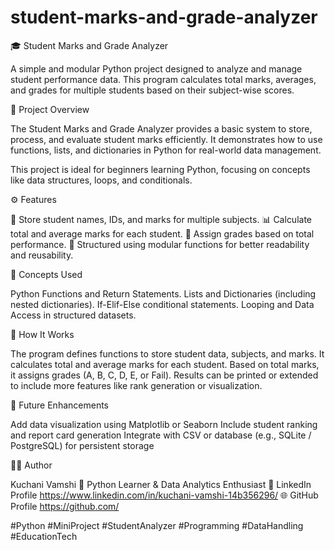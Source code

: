 # student-marks-and-grade-analyzer

🎓 Student Marks and Grade Analyzer

A simple and modular Python project designed to analyze and manage student performance data.
This program calculates total marks, averages, and grades for multiple students based on their subject-wise scores.

📘 Project Overview

The Student Marks and Grade Analyzer provides a basic system to store, process, and evaluate student marks efficiently.
It demonstrates how to use functions, lists, and dictionaries in Python for real-world data management.

This project is ideal for beginners learning Python, focusing on concepts like data structures, loops, and conditionals.

⚙️ Features

🧾 Store student names, IDs, and marks for multiple subjects.
📊 Calculate total and average marks for each student.
🏅 Assign grades based on total performance.
🔁 Structured using modular functions for better readability and reusability.

🧠 Concepts Used

Python Functions and Return Statements.
Lists and Dictionaries (including nested dictionaries).
If-Elif-Else conditional statements.
Looping and Data Access in structured datasets.

🚀 How It Works

The program defines functions to store student data, subjects, and marks.
It calculates total and average marks for each student.
Based on total marks, it assigns grades (A, B, C, D, E, or Fail).
Results can be printed or extended to include more features like rank generation or visualization.

🔮 Future Enhancements

Add data visualization using Matplotlib or Seaborn
Include student ranking and report card generation
Integrate with CSV or database (e.g., SQLite / PostgreSQL) for persistent storage

🧑‍💻 Author

Kuchani Vamshi
📍 Python Learner & Data Analytics Enthusiast
💼 LinkedIn Profile
https://www.linkedin.com/in/kuchani-vamshi-14b356296/
🌐 GitHub Profile
https://github.com/

#Python #MiniProject #StudentAnalyzer #Programming #DataHandling #EducationTech
 


